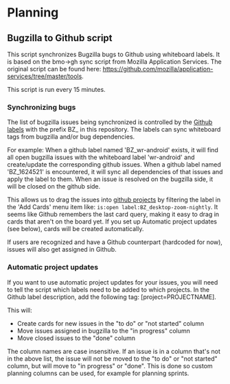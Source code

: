 # Planning

## Bugzilla to Github script

This script synchronizes Bugzilla bugs to Github using whiteboard labels. It is based on the bmo->gh sync script from Mozilla Application Services. The original script can be found here: https://github.com/mozilla/application-services/tree/master/tools.

This script is run every 15 minutes.

### Synchronizing bugs

The list of bugzilla issues being synchronized is controlled by the [Github labels](https://github.com/FirefoxGraphics/planning/labels) with the prefix BZ_ in this repository.
The labels can sync whiteboard tags from bugzilla and/or bug dependencies.

For example:
When a github label named 'BZ_wr-android' exists, it will find all open bugzilla issues with the whiteboard label 'wr-android' and create/update the corresponding github issues.
When a github label named 'BZ_1624521' is encountered, it will sync all dependencies of that issues and apply the label to them.
When an issue is resolved on the bugzilla side, it will be closed on the github side.

This allows us to drag the issues into [github projects](https://github.com/orgs/FirefoxGraphics/projects) by filtering the label in the 'Add Cards' menu item like: `is:open label:BZ_desktop-zoom-nightly`.
It seems like Github remembers the last card query, making it easy to drag in cards that aren't on the board yet.
If you set up Automatic project updates (see below), cards will be created automatically.

If users are recognized and have a Github counterpart (hardcoded for now), issues will also get assigned in Github.

### Automatic project updates

If you want to use automatic project updates for your issues, you will need to tell the script which labels need to be added to which projects.
In the Github label description, add the following tag: \[project=PROJECTNAME\].

This will:
* Create cards for new issues in the "to do" or "not started" column
* Move issues assigned in bugzilla to the "in progress" column
* Move closed issues to the "done" column

The column names are case insensitive. If an issue is in a column that's not in the above list, the issue will not be moved to the "to do" or "not started" column, but will move to "in progress" or "done". This is done so custom planning columns can be used, for example for planning sprints.




